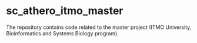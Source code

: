 # sc_athero_itmo_master
The repository contains code related to the master project (ITMO University, Bioinformatics and Systems Biology program).
